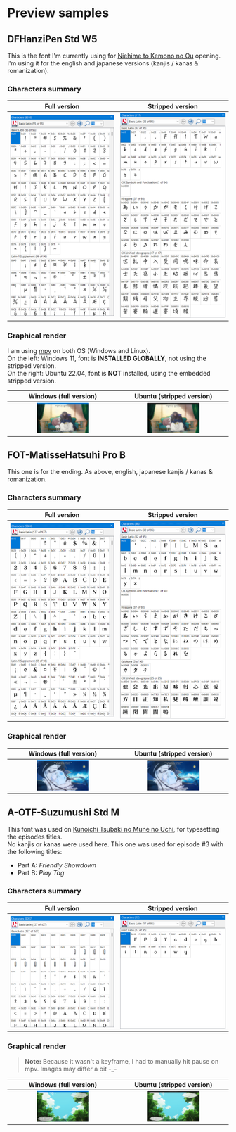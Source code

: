 # Preview samples

## DFHanziPen Std W5
This is the font I'm currently using for [Niehime to Kemono no Ou](https://myanimelist.net/anime/46422/Niehime_to_Kemono_no_Ou) opening.  
I'm using it for the english and japanese versions (kanjis / kanas & romanization).

### Characters summary
|Full version|Stripped version|
|---|---|
|![hanzipen-full](./hanzipen-full.png)|![hanzipen-stripped](./hanzipen-stripped.png)|

### Graphical render
I am using [mpv](https://mpv.io/) on both OS (Windows and Linux).  
On the left: Windows 11, font is **INSTALLED GLOBALLY**, not using the stripped version.  
On the right: Ubuntu 22.04, font is **NOT** installed, using the embedded stripped version.

|Windows (full version)|Ubuntu (stripped version)|
|:---:|:---:|
|<a href="./niehime-op-win-preview.png"><img src="./niehime-op-win-preview.png" width="50%"></a>|<a href="./niehime-op-ubuntu-preview.png"><img src="./niehime-op-ubuntu-preview.png" width="50%"></a>|

## FOT-MatisseHatsuhi Pro B
This one is for the ending. As above, english, japanese kanjis / kanas & romanization.

### Characters summary
|Full version|Stripped version|
|---|---|
|![hatsuhi-full](./hatsuhi-full.png)|![hatsuhi-stripped](./hatsuhi-stripped.png)|

### Graphical render

|Windows (full version)|Ubuntu (stripped version)|
|:---:|:---:|
|<a href="./niehime-ed-win-preview.png"><img src="./niehime-ed-win-preview.png" width="50%"></a>|<a href="./niehime-ed-ubuntu-preview.png"><img src="./niehime-ed-ubuntu-preview.png" width="50%"></a>|

## A-OTF-Suzumushi Std M
This font was used on [Kunoichi Tsubaki no Mune no Uchi](https://myanimelist.net/anime/50338/Kunoichi_Tsubaki_no_Mune_no_Uchi), for typesetting the episodes titles.  
No kanjis or kanas were used here. This one was used for episode #3 with the following titles:
- Part A: *Friendly Showdown*
- Part B: *Play Tag*

### Characters summary
|Full version|Stripped version|
|---|---|
|![suzumushi-full](./suzumushi-full.png)|![suzumushi-stripped](./suzumushi-stripped.png)|

### Graphical render
> **Note:** Because it wasn't a keyframe, I had to manually hit pause on mpv. Images may differ a bit -_-

|Windows (full version)|Ubuntu (stripped version)|
|:---:|:---:|
|<a href="./kunochi-win-preview.png"><img src="./kunochi-win-preview.png" width="50%"></a>|<a href="./kunochi-ubuntu-preview.png"><img src="./kunochi-ubuntu-preview.png" width="50%"></a>|
